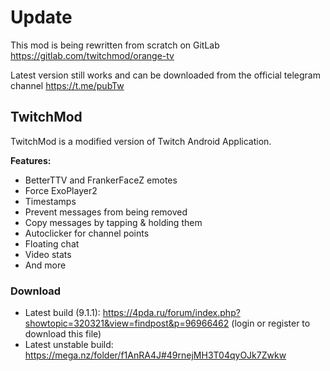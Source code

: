 # Update

This mod is being rewritten from scratch on GitLab https://gitlab.com/twitchmod/orange-tv

Latest version still works and can be downloaded from the official telegram channel https://t.me/pubTw


## TwitchMod
TwitchMod is a modified version of Twitch Android Application.

**Features:**
- BetterTTV and FrankerFaceZ emotes
- Force ExoPlayer2
- Timestamps
- Prevent messages from being removed
- Copy messages by tapping & holding them
- Autoclicker for channel points
- Floating chat
- Video stats
- And more

### Download
- Latest build (9.1.1): https://4pda.ru/forum/index.php?showtopic=320321&view=findpost&p=96966462 (login or register to download this file)
- Latest unstable build: https://mega.nz/folder/f1AnRA4J#49rnejMH3T04qyOJk7Zwkw
